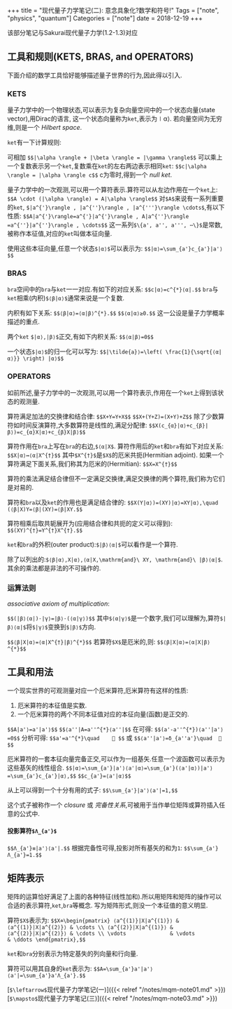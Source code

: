 +++
title = "现代量子力学笔记(二): 意念具象化?数学和符号!"
Tags = ["note", "physics", "quantum"]
Categories = ["note"]
date = 2018-12-19
+++

该部分笔记与Sakurai现代量子力学(1.2-1.3)对应

## 工具和规则(KETS, BRAS, and OPERATORS)
下面介绍的数学工具恰好能够描述量子世界的行为,因此得以引入.

### KETS
量子力学中的一个物理状态,可以表示为复杂向量空间中的一个状态向量(state vector),用Dirac的语言,
这一个状态向量称为`ket`,表示为∣α⟩.
若向量空间为无穷维,则是一个 *Hilbert space*.

`ket`有一下计算规则:

可相加
`$$|\alpha \rangle + |\beta \rangle = |\gamma \rangle$$`
可以乘上一个复数表示另一个`ket`,复数乘在`ket`的左右两边表示相同`ket`:
`$$c|\alpha \rangle = |\alpha \rangle c$$`
c为零时,得到一个 *null ket*.

量子力学中的一次观测,可以用一个算符表示.算符可以从左边作用在一个`ket`上:
`$$A \cdot (|\alpha \rangle) = A|\alpha \rangle$$`
对`$A$`来说有一系列重要的`ket`, `$|a^{'}\rangle , |a^{''}\rangle , |a^{'''}\rangle \cdots$`,有以下性质:
`$$A|a^{'}\rangle=a^{'}|a^{'}\rangle , A|a^{''}\rangle =a^{''}|a^{''}\rangle , \cdots$$`
这一系列`$\{a', a'', a''', ⋯\}$`是常数,被称作本征值,对应的`ket`叫做本征向量.

使用这些本征向量,任意一个状态`$|α⟩$`可以表示为:
`$$|α⟩=\sum_{a'}c_{a'}|a'⟩$$`

### BRAS
`bra`空间中的`bra`与`ket`一一对应.有如下的对应关系:
`$$c|α⟩=c^{*}⟨α|.$$`
`bra`与`ket`相乘(内积)`$⟨β|α⟩$`通常来说是一个复数.

内积有如下关系:
`$$⟨β|α⟩=⟨α|β⟩^{*}.$$`
`$$⟨α|α⟩≥0.$$`
这一公设是量子力学概率描述的重点.

两个`ket` `$|α⟩,|β⟩$`正交,有如下内积关系:
`$$⟨α|β⟩=0$$`

一个状态`$|α⟩$`的归一化可以写为:
`$$|\tilde{a}⟩=\left( \frac{1}{\sqrt{⟨α|α⟩}} \right) |α⟩$$`

### OPERATORS
如前所述,量子力学中的一次观测,可以用一个算符表示,作用在一个`ket`上得到该状态的观测量.

算符满足加法的交换律和结合律:
`$$X+Y=Y+X$$`
`$$X+(Y+Z)=(X+Y)+Z$$`
除了少数算符如时间反演算符,大多数算符是线性的,满足分配律:
`$$X(c_{α}|α⟩+c_{β}|β⟩)=c_{α}X|α⟩+c_{β}X|β⟩$$`

算符作用在`bra`上写在`bra`的右边,`$⟨α|X$`.
算符作用后的`ket`和`bra`有如下对应关系:
`$$X|α⟩↔⟨α|X^{†}$$`
其中`$X^{†}$`是`$X$`的厄米共扼(Hermitian adjoint).
如果一个算符满足下面关系,我们称其为厄米的(Hermitian):
`$$X=X^{†}$$`

算符的乘法满足结合律但不一定满足交换律,满足交换律的两个算符,我们称为它们是对易的.

算符和`bra`以及`ket`的作用也是满足结合律的:
`$$X(Y|α⟩)=(XY)|α⟩=XY|α⟩,\quad (⟨β|X)Y=⟨β|(XY)=⟨β|XY.$$`

算符相乘后取共轭展开为(应用结合律和共扼的定义可以得到):
`$$(XY)^{†}=Y^{†}X^{†}.$$`

`ket`和`bra`的外积(outer product):`$|β⟩⟨α|$`可以看作是一个算符.

除了以列出的:`$⟨β|α⟩,X|α⟩,⟨α|X,\mathrm{and}\ XY, \mathrm{and}\ |β⟩⟨α|$`.
其余的乘法都是非法的不可操作的.

### 运算法则
*associative axiom of multiplication*:

`$$(|β⟩⟨α|)⋅|γ⟩=|β⟩⋅(⟨α|γ⟩)$$`
其中`$⟨α|γ⟩$`是一个数字,我们可以理解为,算符`$|β⟩⟨α|$`将`$|γ⟩$`变换到`$|β⟩$`方向.

`$$⟨β|X|α⟩=⟨α|X^{†}|β⟩^{*}$$`
若算符`$X$`是厄米的,则:
`$$⟨β|X|α⟩=⟨α|X|β⟩^{*}$$`

## 工具和用法
一个现实世界的可观测量对应一个厄米算符,厄米算符有这样的性质:

1. 厄米算符的本征值是实数.
2. 一个厄米算符的两个不同本征值对应的本征向量(函数)是正交的.

`$$A|a'⟩=a'|a'⟩$$`
`$$⟨a''|A=a''^{*}⟨a''|$$`
在可得:
`$$(a'-a''^{*})⟨a''|a'⟩=0$$`
分析可得:
`$$a'=a'^{*}\quad    ⃞ $$`
或
`$$⟨a''|a'⟩=δ_{a''a'}\quad  ⃞ $$`

厄米算符的一套本征向量完备正交,可以作为一组基矢.任意一个波函数可以表示为这些基矢的线性组合.
`$$|α⟩=\sum_{a'}|a'⟩⟨a'|α⟩=\sum_{a'}(⟨a'|α⟩)|a'⟩=\sum_{a'}c_{a'}|α⟩,$$`
`$$c_{a'}=⟨a'|α⟩$$`

从上可以得到一个十分有用的式子:
`$$\sum_{a'}|a'⟩⟨a'|=1,$$`

这个式子被称作一个 *closure* 或 *完备性关系*,可被用于当作单位矩阵或算符插入任意的公式中.

#### 投影算符`$Λ_{a'}$`
`$$Λ_{a'}≡|a'⟩⟨a'|.$$`
根据完备性可得,投影对所有基矢的和为`1`:
`$$\sum_{a'}Λ_{a'}=1.$$`

## 矩阵表示
矩阵的运算恰好满足了上面的各种特征(线性加和).所以用矩阵和矩阵的操作可以合适的表示算符,`ket`,`bra`等概念.
写为矩阵形式,则没一个本征值的意义明显.

算符`$X$`表示为:
`$$X≐\begin{pmatrix}
⟨a^{(1)}|X|a^{(1)}⟩ & ⟨a^{(1)}|X|a^{(2)}⟩ & \cdots \\
⟨a^{(2)}|X|a^{(1)}⟩ & ⟨a^{(2)}|X|a^{(2)}⟩ & \cdots \\
\vdots              & \vdots              & \ddots
\end{pmatrix},$$`

`ket`和`bra`分别表示为特定基失的列向量和行向量.

算符可以用其自身的`ket`表示为:
`$$A=\sum_{a'}a'|a'⟩⟨a'|=\sum_{a'}a'Λ_{a'}.$$`

[`$\leftarrow$`现代量子力学笔记(一)]({{< relref "/notes/mqm-note01.md" >}})[`$\mapsto$`现代量子力学笔记(三)]({{< relref "/notes/mqm-note03.md" >}})
